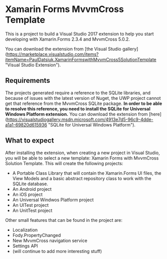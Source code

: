 # Xamarin Forms MvvmCross Template

This is a project to build a Visual Studio 2017 extension to help you start developing with Xamarin.Forms 2.3.4 and MvvmCross 5.0.2.

You can download the extension from [the Visual Studio gallery] (https://marketplace.visualstudio.com/items?itemName=PaulDatsiuk.XamarinFormswithMvvmCross5SolutionTemplate "Visual Studio Extension").

## Requirements

The projects generated require a reference to the SQLite libraries, and because of issues with the latest version of Nuget, the UWP project cannot get that reference from the MvvmCross SQLite package. __In order to be able to resolve this reference, you need to install the SQLite for Universal Windows Platform extension.__ You can download the extension from [here] (https://visualstudiogallery.msdn.microsoft.com/4913e7d5-96c9-4dde-a1a1-69820d615936 "SQLite for Universal Windows Platform"). 

## What to expect

After installing the extension, when creating a new project in Visual Studio, you will be able to select a new template: Xamarin Forms with MvvmCross Solution Template. This will create the following projects:

* A Portable Class Library that will contain the Xamarin.Forms UI files, the View Models and a basic abstract repository class to work with the SQLite database.
* An Android project
* An iOS project
* An Universal Windwos Platform project
* An UITest project
* An UnitTest project

Other small features that can be found in the project are:

* Localization
* Fody.PropertyChanged
* New MvvmCross navigation service
* Settings API
* (will continue to add more interesting stuff)
